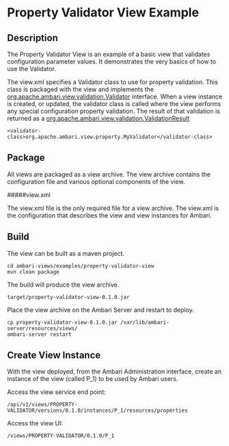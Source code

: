<!---
Licensed to the Apache Software Foundation (ASF) under one or more
contributor license agreements.  See the NOTICE file distributed with
this work for additional information regarding copyright ownership.
The ASF licenses this file to You under the Apache License, Version 2.0
(the "License"); you may not use this file except in compliance with
the License.  You may obtain a copy of the License at [http://www.apache.org/licenses/LICENSE-2.0](http://www.apache.org/licenses/LICENSE-2.0)

Unless required by applicable law or agreed to in writing, software
distributed under the License is distributed on an "AS IS" BASIS,
WITHOUT WARRANTIES OR CONDITIONS OF ANY KIND, either express or implied.
See the License for the specific language governing permissions and
limitations under the License.
-->

Property Validator View Example
======

Description
-----
The Property Validator View is an example of a basic view that validates configuration parameter values.
It demonstrates the very basics of how to use the Validator.

The view.xml specifies a Validator class to use for property validation. This class is packaged with the view
and implements the [org.apache.ambari.view.validation.Validator](https://github.com/apache/ambari/blob/trunk/ambari-views/src/main/java/org/apache/ambari/view/validation/Validator.java)
interface. When a view instance is created, or updated, the validator class is called where
the view performs any special configuration property validation. The result of that validation is returned as a
[org.apache.ambari.view.validation.ValidationResult](https://github.com/apache/ambari/blob/trunk/ambari-views/src/main/java/org/apache/ambari/view/validation/ValidationResult.java)

    <validator-class>org.apache.ambari.view.property.MyValidator</validator-class>

Package
-----
All views are packaged as a view archive. The view archive contains the configuration
file and various optional components of the view.

#####view.xml

The view.xml file is the only required file for a view archive.  The view.xml is the configuration that describes the view and view instances for Ambari.

Build
-----

The view can be built as a maven project.

    cd ambari-views/examples/property-validator-view
    mvn clean package

The build will produce the view archive.

    target/property-validator-view-0.1.0.jar

Place the view archive on the Ambari Server and restart to deploy.    

    cp property-validator-view-0.1.0.jar /var/lib/ambari-server/resources/views/
    ambari-server restart
    
Create View Instance
-----

With the view deployed, from the Ambari Administration interface,
create an instance of the view (called P_1) to be used by Ambari users.

Access the view service end point:

    /api/v1/views/PROPERTY-VALIDATOR/versions/0.1.0/instances/P_1/resources/properties

Access the view UI:

    /views/PROPERTY-VALIDATOR/0.1.0/P_1
